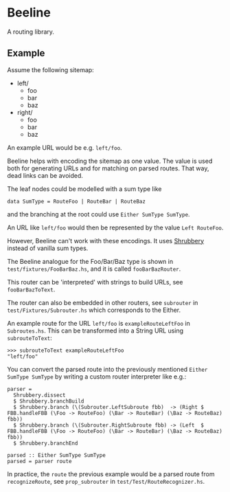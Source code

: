 # Beeline

A routing library.

Example
-------

Assume the following sitemap:

+ left/
  - foo
  - bar
  - baz
+ right/
  - foo
  - bar
  - baz

An example URL would be e.g. `left/foo`.

Beeline helps with encoding the sitemap as one value.
The value is used both for generating URLs and for matching on parsed routes.
That way, dead links can be avoided.

The leaf nodes could be modelled with a sum type like

    data SumType = RouteFoo | RouteBar | RouteBaz

and the branching at the root could use `Either SumType SumType`.

An URL like `left/foo` would then be represented by the value `Left RouteFoo`.

However, Beeline can't work with these encodings. It uses
[Shrubbery](https://github.com/flipstone/shrubbery)
instead of vanilla sum types.

The Beeline analogue for the Foo/Bar/Baz type is shown in `test/fixtures/FooBarBaz.hs`, and it is called `fooBarBazRouter`.

This router can be 'interpreted' with strings to build URLs, see `fooBarBazToText`.

The router can also be embedded in other routers, see
`subrouter` in `test/Fixtures/Subrouter.hs` which
corresponds to the Either.

An example route for the URL `left/foo` is `exampleRouteLeftFoo` in
`Subroutes.hs`. This can be transformed into a String URL using
`subrouteToText`:

    >>> subrouteToText exampleRouteLeftFoo
    "left/foo"

You can convert the parsed route into the previously mentioned `Either SumType SumType` by writing a custom router interpreter like e.g.:

    parser =
      Shrubbery.dissect
      $ Shrubbery.branchBuild
      $ Shrubbery.branch (\(Subrouter.LeftSubroute fbb)  -> (Right $ FBB.handleFBB (\Foo -> RouteFoo) (\Bar -> RouteBar) (\Baz -> RouteBaz) fbb))
      $ Shrubbery.branch (\(Subrouter.RightSubroute fbb) -> (Left  $ FBB.handleFBB (\Foo -> RouteFoo) (\Bar -> RouteBar) (\Baz -> RouteBaz) fbb))
      $ Shrubbery.branchEnd

    parsed :: Either SumType SumType
    parsed = parser route

In practice, the `route` the previous example would be a parsed route from `recognizeRoute`, see `prop_subrouter` in `test/Test/RouteRecognizer.hs`.
